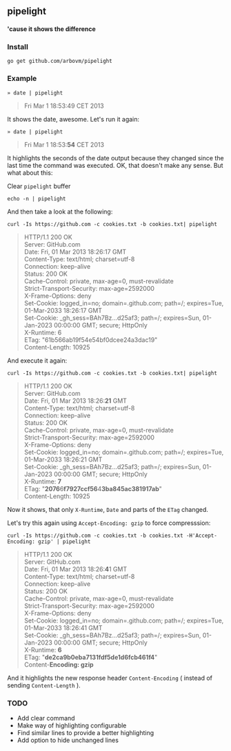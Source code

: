 ## pipelight

#### 'cause it shows the difference

### Install

    go get github.com/arbovm/pipelight
    
### Example

    » date | pipelight

> Fri Mar  1 18:53:49 CET 2013

It shows the date, awesome. Let's run it again:

    » date | pipelight
    
> Fri Mar  1 18:53:<b>54</b> CET 2013

It highlights the seconds of the date output because they changed since the last time the command was executed.
OK, that doesn't make any sense. But what about this:
  
Clear ``pipelight`` buffer

    echo -n | pipelight

And then take a look at the following:

                                            
    curl -Is https://github.com -c cookies.txt -b cookies.txt| pipelight
    
> HTTP/1.1 200 OK<br>
> Server: GitHub.com<br>
> Date: Fri, 01 Mar 2013 18:26:17 GMT<br>
> Content-Type: text/html; charset=utf-8<br>
> Connection: keep-alive<br>
> Status: 200 OK<br>
> Cache-Control: private, max-age=0, must-revalidate<br>
> Strict-Transport-Security: max-age=2592000<br>
> X-Frame-Options: deny<br>
> Set-Cookie: logged_in=no; domain=.github.com; path=/; expires=Tue, 01-Mar-2033 18:26:17 GMT<br>
> Set-Cookie: _gh_sess=BAh7Bz...d25af3; path=/; expires=Sun, 01-Jan-2023 00:00:00 GMT; secure; HttpOnly<br>
> X-Runtime: 6<br>
> ETag: "61b566ab19f54e54bf0dcee24a3dac19"<br>
> Content-Length: 10925<br>


And execute it again:


    curl -Is https://github.com -c cookies.txt -b cookies.txt| pipelight
    
> HTTP/1.1 200 OK<br>
> Server: GitHub.com<br>
> Date: Fri, 01 Mar 2013 18:26:<b>21</b> GMT<br>
> Content-Type: text/html; charset=utf-8<br>
> Connection: keep-alive<br>
> Status: 200 OK<br>
> Cache-Control: private, max-age=0, must-revalidate<br>
> Strict-Transport-Security: max-age=2592000<br>
> X-Frame-Options: deny<br>
> Set-Cookie: logged_in=no; domain=.github.com; path=/; expires=Tue, 01-Mar-2033 18:26:21 GMT<br>
> Set-Cookie: _gh_sess=BAh7Bz...d25af3; path=/; expires=Sun, 01-Jan-2023 00:00:00 GMT; secure; HttpOnly<br>
> X-Runtime: <b>7</b><br>
> ETag: "<b>2076</b>6<b>f7927ccf56</b>4<b>3ba845ac381917ab</b>"<br>
> Content-Length: 10925<br>


Now it shows, that only ``X-Runtime``, ``Date`` and parts of the ``ETag`` changed.

Let's try this again using ``Accept-Encoding: gzip`` to force compresssion:

    curl -Is https://github.com -c cookies.txt -b cookies.txt -H'Accept-Encoding: gzip' | pipelight
    

> HTTP/1.1 200 OK<br>
> Server: GitHub.com<br>
> Date: Fri, 01 Mar 2013 18:26:<b>4</b>1 GMT<br>
> Content-Type: text/html; charset=utf-8<br>
> Connection: keep-alive<br>
> Status: 200 OK<br>
> Cache-Control: private, max-age=0, must-revalidate<br>
> Strict-Transport-Security: max-age=2592000<br>
> X-Frame-Options: deny<br>
> Set-Cookie: logged_in=no; domain=.github.com; path=/; expires=Tue, 01-Mar-2033 18:26:41 GMT<br>
> Set-Cookie: _gh_sess=BAh7Bz...d25af3; path=/; expires=Sun, 01-Jan-2023 00:00:00 GMT; secure; HttpOnly<br>
> X-Runtime: <b>6</b><br>
> ETag: "<b>de2ca9b0eba7131fdf5de1d6fcb461f4</b>"<br>
> Content-<b>Encoding: gzip</b><br>

And it highlights the new response header ``Content-Encoding`` ( instead of sending ``Content-Length`` ).

### TODO

- Add clear command
- Make way of highlighting configurable
- Find similar lines to provide a better highlighting
- Add option to hide unchanged lines

 
